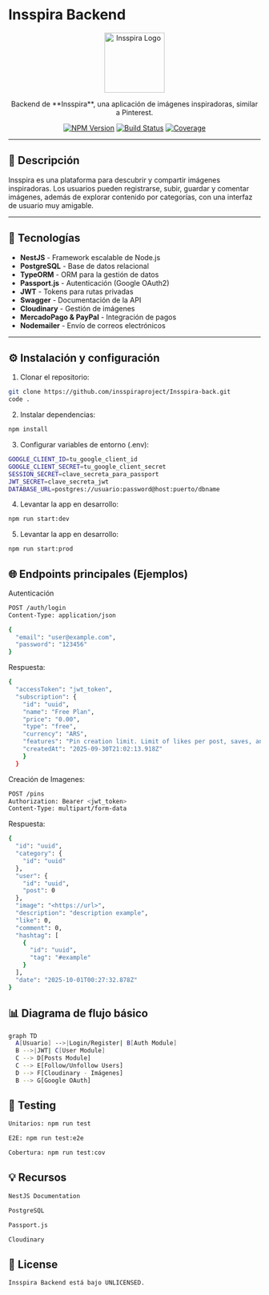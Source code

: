 # Insspira Backend

<p align="center">
  <img src="https://raw.githubusercontent.com/tu_usuario/Insspira/main/logo.png" width="120" alt="Insspira Logo"/>
</p>

<p align="center">
  Backend de **Insspira**, una aplicación de imágenes inspiradoras, similar a Pinterest.
</p>

<p align="center">
  <a href="https://www.npmjs.com/package/@nestjs/core"><img src="https://img.shields.io/npm/v/@nestjs/core.svg" alt="NPM Version"/></a>
  <a href="https://github.com/tu_usuario/Insspira/actions/workflows/nodejs.yml"><img src="https://img.shields.io/github/actions/workflow/status/tu_usuario/Insspira/nodejs.yml" alt="Build Status"/></a>
  <a href="https://codecov.io/gh/tu_usuario/Insspira"><img src="https://img.shields.io/codecov/c/github/tu_usuario/Insspira" alt="Coverage"/></a>
</p>

---

## 📝 Descripción

Insspira es una plataforma para descubrir y compartir imágenes inspiradoras.
Los usuarios pueden registrarse, subir, guardar y comentar imágenes, además de explorar contenido por categorías, con una interfaz de usuario muy amigable.

---

## 🚀 Tecnologías

- **NestJS** - Framework escalable de Node.js  
- **PostgreSQL** - Base de datos relacional  
- **TypeORM** - ORM para la gestión de datos  
- **Passport.js** - Autenticación (Google OAuth2)  
- **JWT** - Tokens para rutas privadas  
- **Swagger** - Documentación de la API  
- **Cloudinary** - Gestión de imágenes  
- **MercadoPago & PayPal** - Integración de pagos  
- **Nodemailer** - Envío de correos electrónicos  

---

## ⚙️ Instalación y configuración

1. Clonar el repositorio:

```bash
git clone https://github.com/insspiraproject/Insspira-back.git
code .
```

2. Instalar dependencias:

```bash
npm install
```

3. Configurar variables de entorno (.env):

```bash
GOOGLE_CLIENT_ID=tu_google_client_id
GOOGLE_CLIENT_SECRET=tu_google_client_secret
SESSION_SECRET=clave_secreta_para_passport
JWT_SECRET=clave_secreta_jwt
DATABASE_URL=postgres://usuario:password@host:puerto/dbname
```

4. Levantar la app en desarrollo:

```bash
npm run start:dev
```

5. Levantar la app en desarrollo:

```bash
npm run start:prod
```


## 🌐 Endpoints principales (Ejemplos)

Autenticación

```bash
POST /auth/login
Content-Type: application/json

{
  "email": "user@example.com",
  "password": "123456"
}
```

Respuesta:

```bash
{
  "accessToken": "jwt_token",
  "subscription": {
    "id": "uuid",
    "name": "Free Plan",
    "price": "0.00",
    "type": "free",
    "currency": "ARS",
    "features": "Pin creation limit. Limit of likes per post, saves, and comments.",
    "createdAt": "2025-09-30T21:02:13.918Z"
    }
  }
```

Creación de Imagenes:

```bash
POST /pins
Authorization: Bearer <jwt_token>
Content-Type: multipart/form-data
```

Respuesta:

```bash
{
  "id": "uuid",
  "category": {
    "id": "uuid"
  },
  "user": {
    "id": "uuid",
    "post": 0
  },
  "image": "<https://url>",
  "description": "description example",
  "like": 0,
  "comment": 0,
  "hashtag": [
    {
      "id": "uuid",
      "tag": "#example"
    }
  ],
  "date": "2025-10-01T00:27:32.878Z"
}
```


## 📊 Diagrama de flujo básico

```bash
graph TD
  A[Usuario] -->|Login/Register| B[Auth Module]
  B -->|JWT| C[User Module]
  C --> D[Posts Module]
  C --> E[Follow/Unfollow Users]
  D --> F[Cloudinary - Imágenes]
  B --> G[Google OAuth]
```


## 🧪 Testing

```bash
Unitarios: npm run test

E2E: npm run test:e2e

Cobertura: npm run test:cov
```


## 💡 Recursos

```bash
NestJS Documentation

PostgreSQL

Passport.js

Cloudinary
```

## 📄 License

```bash
Insspira Backend está bajo UNLICENSED.
```